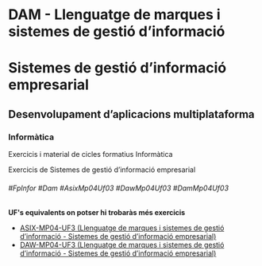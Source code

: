 # DAM - Llenguatge de marques i sistemes de gestió d’informació
# Sistemes de gestió d’informació empresarial
## Desenvolupament d’aplicacions multiplataforma
### Informàtica

Exercicis i material de cicles formatius Informàtica

Exercicis de Sistemes de gestió d’informació empresarial

###### #FpInfor #Dam #AsixMp04Uf03 #DawMp04Uf03 #DamMp04Uf03

**UF's equivalents on potser hi trobaràs més exercicis**
* [ASIX-MP04-UF3 (Llenguatge de marques i sistemes de gestió d’informació - Sistemes de gestió d’informació empresarial)](/ASIX/ASIX-MP04/ASIX-MP04-UF3)
* [DAW-MP04-UF3 (Llenguatge de marques i sistemes de gestió d’informació - Sistemes de gestió d’informació empresarial)](/DAW/DAW-MP04/DAW-MP04-UF3)
